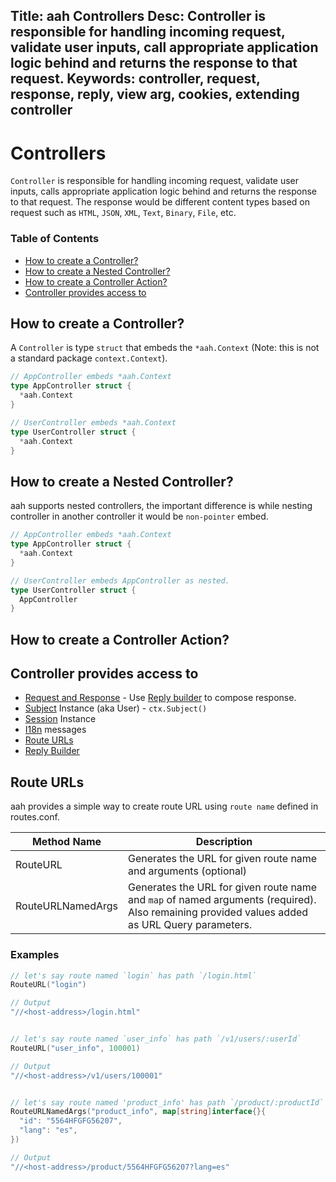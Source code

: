 Title: aah Controllers
Desc: Controller is responsible for handling incoming request, validate user inputs, call appropriate application logic behind and returns the response to that request.
Keywords: controller, request, response, reply, view arg, cookies, extending controller
---
# Controllers

`Controller` is responsible for handling incoming request, validate user inputs, calls appropriate application logic behind and returns the response to that request. The response would be different content types based on request such as `HTML`, `JSON`, `XML`, `Text`, `Binary`, `File`, etc.

### Table of Contents

  * [How to create a Controller?](#how-to-create-a-controller-in-aah)
  * [How to create a Nested Controller?](#how-to-create-a-nested-controller)
  * [How to create a Controller Action?]()
  * [Controller provides access to](#controller-provides-access-to)

## How to create a Controller?

A `Controller` is type `struct` that embeds the `*aah.Context` (Note: this is not a standard package `context.Context`). 

```go
// AppController embeds *aah.Context
type AppController struct {
  *aah.Context
}

// UserController embeds *aah.Context
type UserController struct {
  *aah.Context
}
```

## How to create a Nested Controller?

aah supports nested controllers, the important difference is while nesting controller in another controller it would be `non-pointer` embed.

```go
// AppController embeds *aah.Context
type AppController struct {
  *aah.Context
}

// UserController embeds AppController as nested.
type UserController struct {
  AppController
}
```

## How to create a Controller Action?



## Controller provides access to

  * [Request and Response](request-and-response.html) - Use [Reply builder](reply.html) to compose response.
  * [Subject](security-subject.html) Instance (aka User) - `ctx.Subject()`
  * [Session](session.html) Instance
  * [I18n](i18n.html) messages
  * [Route URLs](#route-urls)
  * [Reply Builder](reply.html)


## Route URLs

aah provides a simple way to create route URL using `route name` defined in routes.conf.

Method Name | Description
----------- | -----------
RouteURL | Generates the URL for given route name and arguments (optional)
RouteURLNamedArgs | Generates the URL for given route name and `map` of named arguments (required). Also remaining provided values added as URL Query parameters.

### Examples 

```go
// let's say route named `login` has path `/login.html`
RouteURL("login")

// Output
"//<host-address>/login.html"


// let's say route named `user_info` has path `/v1/users/:userId`
RouteURL("user_info", 100001)

// Output
"//<host-address>/v1/users/100001"


// let's say route named 'product_info' has path `/product/:productId`
RouteURLNamedArgs("product_info", map[string]interface{}{
  "id": "5564HFGFG56207",
  "lang": "es",
})

// Output
"//<host-address>/product/5564HFGFG56207?lang=es"
```
